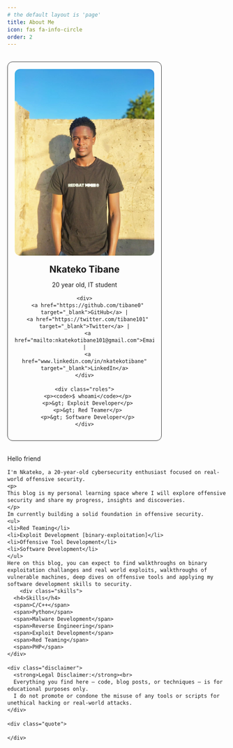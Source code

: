 ```yaml
---
# the default layout is 'page'
title: About Me
icon: fas fa-info-circle
order: 2
---
```


<style>
.profile-container {
  display: flex;
  flex-wrap: wrap;
  gap: 2rem;
  margin-top: 2rem;
}

.profile-left {
  flex: 1;
  max-width: 320px;
  background: var(--card-bg);
  padding: 1rem;
  border-radius: 12px;
  text-align: center;
  border: 1px solid #333;
}

.profile-left img {
  width: 100%;
  border-radius: 12px;
  margin-bottom: 1rem;
}

.profile-left h2 {
  margin: 0;
}

.profile-left .roles {
  text-align: left;
  margin-top: 1rem;
  font-family: monospace;
  font-size: 0.9rem;
}

.profile-right {
  flex: 2;
  min-width: 300px;
}

.skills {
  margin-top: 1rem;
}

.skills span {
  display: inline-block;
  background: var(--tag-bg, #3a3a3a);
  color: var(--tag-text, #fff);
  padding: 4px 10px;
  border-radius: 12px;
  font-size: 0.8rem;
  margin: 5px 5px 0 0;
}

.disclaimer {
  background: rgba(255, 255, 255, 0.05);
  border-left: 4px solid #865dff;
  padding: 1rem;
  border-radius: 8px;
  margin-top: 2rem;
  font-size: 0.9rem;
}

.quote {
  text-align: center;
  margin-top: 2rem;
  font-weight: bold;
  font-size: 0.95rem;
}
</style>

<div class="profile-container">

  <div class="profile-left">
    <img src="/assets/images/me.jpeg" alt="Profile Image">
    <h2>Nkateko Tibane</h2>
    <p>20 year old, IT student</p>

    <div>
      <a href="https://github.com/tibane0" target="_blank">GitHub</a> |
      <a href="https://twitter.com/tibane101" target="_blank">Twitter</a> |
      <a href="mailto:nkatekotibane101@gmail.com">Email</a> |
      <a href="www.linkedin.com/in/nkatekotibane" target="_blank">LinkedIn</a>
    </div>

    <div class="roles">
      <p><code>$ whoami</code></p>
      <p>&gt; Exploit Developer</p>
      <p>&gt; Red Teamer</p>
      <p>&gt; Software Developer</p>
    </div>
  </div>

  <div class="profile-right">
    Hello friend

    I'm Nkateko, a 20-year-old cybersecurity enthusiast focused on real-world offensive security.
    <p>
    This blog is my personal learning space where I will explore offensive security and share my progress, insights and discoveries. 
    </p>
    Im currently building a solid foundation in offensive security. 
    <ul>
    <li>Red Teaming</li>
    <li>Exploit Development [binary-exploitation]</li>
    <li>Offensive Tool Development</li>
    <li>Software Development</li>
    </ul>
    Here on this blog, you can expect to find walkthroughs on binary exploitation challanges and real world exploits, walkthroughs of vulnerable machines, deep dives on offensive tools and applying my software development skills to security.
        <div class="skills">
      <h4>Skills</h4>
      <span>C/C++</span>
      <span>Python</span>
      <span>Malware Development</span>
      <span>Reverse Engineering</span>
      <span>Exploit Development</span>
      <span>Red Teaming</span>
      <span>PHP</span>
    </div>

    <div class="disclaimer">
      <strong>Legal Disclaimer:</strong><br>
      Everything you find here — code, blog posts, or techniques — is for educational purposes only.  
      I do not promote or condone the misuse of any tools or scripts for unethical hacking or real-world attacks.
    </div>

    <div class="quote">
      
    </div>
  </div>

</div>


